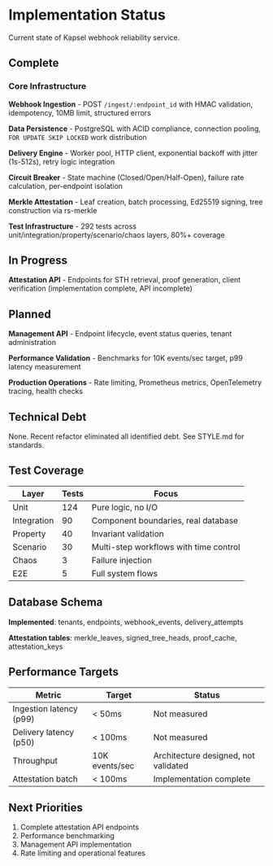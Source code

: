 # Implementation Status

Current state of Kapsel webhook reliability service.

## Complete

### Core Infrastructure

**Webhook Ingestion** - POST `/ingest/:endpoint_id` with HMAC validation, idempotency, 10MB limit, structured errors

**Data Persistence** - PostgreSQL with ACID compliance, connection pooling, `FOR UPDATE SKIP LOCKED` work distribution

**Delivery Engine** - Worker pool, HTTP client, exponential backoff with jitter (1s-512s), retry logic integration

**Circuit Breaker** - State machine (Closed/Open/Half-Open), failure rate calculation, per-endpoint isolation

**Merkle Attestation** - Leaf creation, batch processing, Ed25519 signing, tree construction via rs-merkle

**Test Infrastructure** - 292 tests across unit/integration/property/scenario/chaos layers, 80%+ coverage

## In Progress

**Attestation API** - Endpoints for STH retrieval, proof generation, client verification (implementation complete, API incomplete)

## Planned

**Management API** - Endpoint lifecycle, event status queries, tenant administration

**Performance Validation** - Benchmarks for 10K events/sec target, p99 latency measurement

**Production Operations** - Rate limiting, Prometheus metrics, OpenTelemetry tracing, health checks

## Technical Debt

None. Recent refactor eliminated all identified debt. See STYLE.md for standards.

## Test Coverage

| Layer       | Tests | Focus                                  |
| ----------- | ----- | -------------------------------------- |
| Unit        | 124   | Pure logic, no I/O                     |
| Integration | 90    | Component boundaries, real database    |
| Property    | 40    | Invariant validation                   |
| Scenario    | 30    | Multi-step workflows with time control |
| Chaos       | 3     | Failure injection                      |
| E2E         | 5     | Full system flows                      |

## Database Schema

**Implemented**: tenants, endpoints, webhook_events, delivery_attempts

**Attestation tables**: merkle_leaves, signed_tree_heads, proof_cache, attestation_keys

## Performance Targets

| Metric                  | Target         | Status                               |
| ----------------------- | -------------- | ------------------------------------ |
| Ingestion latency (p99) | < 50ms         | Not measured                         |
| Delivery latency (p50)  | < 100ms        | Not measured                         |
| Throughput              | 10K events/sec | Architecture designed, not validated |
| Attestation batch       | < 100ms        | Implementation complete              |

## Next Priorities

1. Complete attestation API endpoints
2. Performance benchmarking
3. Management API implementation
4. Rate limiting and operational features
